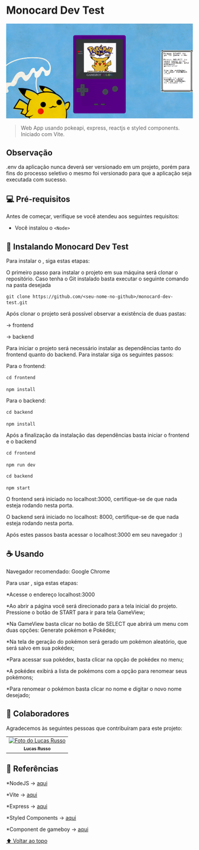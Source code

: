 # Monocard Dev Test

<!---Esses são exemplos. Veja https://shields.io para outras pessoas ou para personalizar este conjunto de escudos. Você pode querer incluir dependências, status do projeto e informações de licença aqui--->


<img src="./frontend/src/assets/images/project-overview.png" alt="exemplo imagem">

> Web App usando pokeapi, express, reactjs e styled components. Iniciado com Vite.

## Observação
.env da aplicação nunca deverá ser versionado em um projeto, porém para fins do processo seletivo o mesmo foi versionado para que a aplicação seja executada com sucesso.

## 💻 Pré-requisitos

Antes de começar, verifique se você atendeu aos seguintes requisitos:
* Você instalou o `<Node>`

## 🚀 Instalando Monocard Dev Test

Para instalar o <Monocard Dev Test>, siga estas etapas:

O primeiro passo para instalar o projeto em sua máquina será clonar o repositório. Caso tenha o Git instalado basta executar o seguinte comando na pasta desejada

```
git clone https://github.com/<seu-nome-no-github>/monocard-dev-test.git
```

Após clonar o projeto será possível observar a existência de duas pastas:

-> frontend

-> backend

Para iniciar o projeto será necessário instalar as dependências tanto do frontend quanto do backend. Para instalar siga os seguintes passos:

Para o frontend:
```
cd frontend

npm install
```

Para o backend:
```
cd backend

npm install
```

Após a finalização da instalação das dependências basta iniciar o frontend e o backend

```
cd frontend

npm run dev
```


```
cd backend

npm start
```


O frontend será iniciado no localhost:3000, certifique-se de que nada esteja rodando nesta porta.

O backend será iniciado no localhost: 8000, certifique-se de que nada esteja rodando nesta porta.


Após estes passos basta acessar o localhost:3000 em seu navegador :)


## ☕ Usando <Monocard Dev Test>
 
Navegador recomendado: Google Chrome

Para usar <Monocard Dev Test>, siga estas etapas:

*Acesse o endereço localhost:3000

*Ao abrir a página você será direcionado para a tela inicial do projeto. Pressione o botão de START para ir para tela GameView;

*Na GameView basta clicar no botão de SELECT que abrirá um menu com duas opções: Generate pokémon e Pokédex;

*Na tela de geração do pokémon será gerado um pokémon aleatório, que será salvo em sua pokédex;

*Para acessar sua pokédex, basta clicar na opção de pokédex no menu;

*A pokédex exibirá a lista de pokémons com a opção para renomear seus pokémons;

*Para renomear o pokémon basta clicar no nome e digitar o novo nome desejado;


## 🤝 Colaboradores

Agradecemos às seguintes pessoas que contribuíram para este projeto:

<table>
  <tr>
    <td align="center">
      <a href="#">
        <img src="https://avatars3.githubusercontent.com/u/44789183" width="100px;" alt="Foto do Lucas Russo"/><br>
        <sub>
          <b>Lucas Russo</b>
        </sub>
      </a>
    </td>
  </tr>
</table>


## 📝 Referências

*NodeJS -> <a href="https://nodejs.dev/">aqui</a>

*Vite -> <a href="https://vitejs.dev/">aqui</a>

*Express -> <a href="https://expressjs.com/pt-br/">aqui</a>

*Styled Components -> <a href="https://styled-components.com/">aqui</a>

*Component de gameboy -> <a href="https://codepen.io/luismsf/pen/kOyQbR">aqui</a>

[⬆ Voltar ao topo](#monocard-dev-test)<br>
